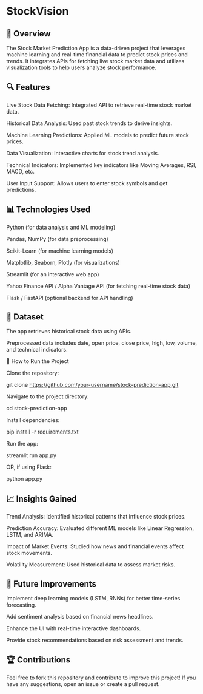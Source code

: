 # StockVision
## 📌 Overview

The Stock Market Prediction App is a data-driven project that leverages machine learning and real-time financial data to predict stock prices and trends. It integrates APIs for fetching live stock market data and utilizes visualization tools to help users analyze stock performance.

## 🔍 Features

Live Stock Data Fetching: Integrated API to retrieve real-time stock market data.

Historical Data Analysis: Used past stock trends to derive insights.

Machine Learning Predictions: Applied ML models to predict future stock prices.

Data Visualization: Interactive charts for stock trend analysis.

Technical Indicators: Implemented key indicators like Moving Averages, RSI, MACD, etc.

User Input Support: Allows users to enter stock symbols and get predictions.

## 📊 Technologies Used

Python (for data analysis and ML modeling)

Pandas, NumPy (for data preprocessing)

Scikit-Learn (for machine learning models)

Matplotlib, Seaborn, Plotly (for visualizations)

Streamlit (for an interactive web app)

Yahoo Finance API / Alpha Vantage API (for fetching real-time stock data)

Flask / FastAPI (optional backend for API handling)

## 📂 Dataset

The app retrieves historical stock data using APIs.

Preprocessed data includes date, open price, close price, high, low, volume, and technical indicators.

🚀 How to Run the Project

Clone the repository:

git clone https://github.com/your-username/stock-prediction-app.git

Navigate to the project directory:

cd stock-prediction-app

Install dependencies:

pip install -r requirements.txt

Run the app:

streamlit run app.py

OR, if using Flask:

python app.py

## 📈 Insights Gained

Trend Analysis: Identified historical patterns that influence stock prices.

Prediction Accuracy: Evaluated different ML models like Linear Regression, LSTM, and ARIMA.

Impact of Market Events: Studied how news and financial events affect stock movements.

Volatility Measurement: Used historical data to assess market risks.

## 📜 Future Improvements

Implement deep learning models (LSTM, RNNs) for better time-series forecasting.

Add sentiment analysis based on financial news headlines.

Enhance the UI with real-time interactive dashboards.

Provide stock recommendations based on risk assessment and trends.

## 🏆 Contributions

Feel free to fork this repository and contribute to improve this project! If you have any suggestions, open an issue or create a pull request.
